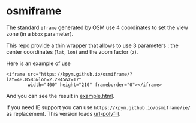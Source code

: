 # osmiframe

The standard `iframe` generated by OSM use 4 coordinates to set the view zone (in a `bbox` parameter).

This repo provide a thin wrapper that allows to use 3 parameters : the center coordinates (`lat`, `lon`) and the zoom factor (`z`).

Here is an example of use

```
<iframe src="https://kpym.github.io/osmiframe/?lat=48.8583&lon=2.2945&z=17"
        width="400" height="210" frameborder="0"></iframe>
```

And you can see the result in [example.html](https://kpym.github.io/osmiframe/example.html).

If you need IE support you can use `https://kpym.github.io/osmiframe/ie/` as replacement. This version loads [url-polyfill](https://github.com/lifaon74/url-polyfill).
